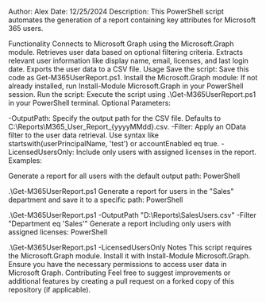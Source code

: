 Author: Alex
Date: 12/25/2024
Description: This PowerShell script automates the generation of a report containing key attributes for Microsoft 365 users.

Functionality
Connects to Microsoft Graph using the Microsoft.Graph module.
Retrieves user data based on optional filtering criteria.
Extracts relevant user information like display name, email, licenses, and last login date.
Exports the user data to a CSV file.
Usage
Save the script: Save this code as Get-M365UserReport.ps1.
Install the Microsoft.Graph module: If not already installed, run Install-Module Microsoft.Graph in your PowerShell session.
Run the script: Execute the script using .\Get-M365UserReport.ps1 in your PowerShell terminal.
Optional Parameters:

-OutputPath: Specify the output path for the CSV file. Defaults to C:\Reports\M365_User_Report_{yyyyMMdd}.csv.
-Filter: Apply an OData filter to the user data retrieval. Use syntax like startswith(userPrincipalName, 'test') or accountEnabled eq true.
-LicensedUsersOnly: Include only users with assigned licenses in the report.
Examples:

Generate a report for all users with the default output path:
PowerShell

.\Get-M365UserReport.ps1
Generate a report for users in the "Sales" department and save it to a specific path:
PowerShell

.\Get-M365UserReport.ps1 -OutputPath "D:\Reports\SalesUsers.csv" -Filter "Department eq 'Sales'"
Generate a report including only users with assigned licenses:
PowerShell

.\Get-M365UserReport.ps1 -LicensedUsersOnly
Notes
This script requires the Microsoft.Graph module. Install it with Install-Module Microsoft.Graph.
Ensure you have the necessary permissions to access user data in Microsoft Graph.
Contributing
Feel free to suggest improvements or additional features by creating a pull request on a forked copy of this repository (if applicable).
